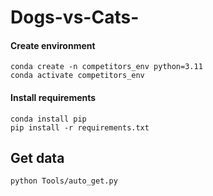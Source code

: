 # Dogs-vs-Cats-

#### Create environment
`conda create -n competitors_env python=3.11` </br>
`conda activate competitors_env`</br>

#### Install requirements
`conda install pip`</br>
`pip install -r requirements.txt`</br>

## Get data
`python Tools/auto_get.py`

